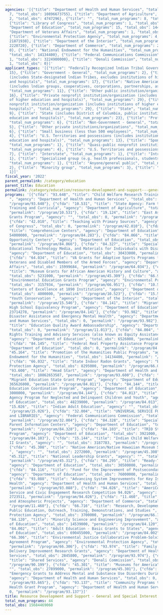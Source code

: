 ```yaml
---
agencies: '[{"title": "Department of Health and Human Services", "total_num_programs":
  7, "total_obs": 10896673755}, {"title": "Department of Agriculture", "total_num_programs":
  2, "total_obs": 4747296}, {"title": "", "total_num_programs": 8, "total_obs": 62928989},
  {"title": "Library of Congress", "total_num_programs": 1, "total_obs": 0}, {"title":
  "Department of Education", "total_num_programs": 15, "total_obs": 1440992278}, {"title":
  "Department of Veterans Affairs", "total_num_programs": 1, "total_obs": 15999684},
  {"title": "Environmental Protection Agency", "total_num_programs": 4, "total_obs":
  21871938}, {"title": "Department of the Interior", "total_num_programs": 1, "total_obs":
  2220720}, {"title": "Department of Commerce", "total_num_programs": 2, "total_obs":
  0}, {"title": "National Endowment for the Humanities", "total_num_programs": 1,
  "total_obs": 14134400}, {"title": "Federal Communications Commission", "total_num_programs":
  1, "total_obs": 3224900000}, {"title": "Denali Commission", "total_num_programs":
  1, "total_obs": 0}]'
applicant_types: '[{"title": "Federally Recognized lndian Tribal Governments", "total_num_programs":
  15}, {"title": "Government - General", "total_num_programs": 2}, {"title": "Local
  (includes State-designated lndian Tribes, excludes institutions of higher education
  and hospitals", "total_num_programs": 17}, {"title": "Native American Organizations
  (includes lndian groups, cooperatives, corporations, partnerships, associations)",
  "total_num_programs": 11}, {"title": "Other public institution/organization", "total_num_programs":
  16}, {"title": "Private nonprofit institution/organization (includes institutions
  of higher education and hospitals)", "total_num_programs": 29}, {"title": "Public
  nonprofit institution/organization (includes institutions of higher education and
  hospitals)", "total_num_programs": 29}, {"title": "State", "total_num_programs":
  9}, {"title": "State (includes District of Columbia, public institutions of higher
  education and hospitals)", "total_num_programs": 23}, {"title": "Profit organization",
  "total_num_programs": 6}, {"title": "Non-Government - General", "total_num_programs":
  5}, {"title": "Other private institutions/organizations", "total_num_programs":
  6}, {"title": "Small business (less than 500 employees)", "total_num_programs":
  4}, {"title": "U.S. Territories and possessions (includes institutions of higher
  education and hospitals)", "total_num_programs": 13}, {"title": "Sponsored organization",
  "total_num_programs": 1}, {"title": "Quasi-public nonprofit institution/organization",
  "total_num_programs": 4}, {"title": "U.S. Territories and possessions", "total_num_programs":
  7}, {"title": "Interstate", "total_num_programs": 1}, {"title": "Intrastate", "total_num_programs":
  1}, {"title": "Specialized group (e.g. health professionals, students, veterans)",
  "total_num_programs": 1}, {"title": "Anyone/general public", "total_num_programs":
  2}, {"title": "Minority group", "total_num_programs": 3}, {"title": "Federal", "total_num_programs":
  1}]'
fiscal_year: '2022'
parent_permalink: /category/education
parent_title: Education
permalink: /category/education/resource-development-and-support---general-and-special-interest-organizations
programs: '[{"cfda": "93.648", "title": "Child Welfare Research Training or Demonstration
  ", "agency": "Department of Health and Human Services", "total_obs": 16763220, "permalink":
  "/program/93.648"}, {"cfda": "10.531", "title": "State Agency: Farm to School Program
  Training and Curricula", "agency": "Department of Agriculture", "total_obs": 747296,
  "permalink": "/program/10.531"}, {"cfda": "19.124", "title": "East Asia and Pacific
  Grants Program", "agency": "", "total_obs": 0, "permalink": "/program/19.124"},
  {"cfda": "42.010", "title": "Teaching with Primary Sources", "agency": "Library
  of Congress", "total_obs": 0, "permalink": "/program/42.010"}, {"cfda": "84.283",
  "title": "Comprehensive Centers", "agency": "Department of Education", "total_obs":
  54000000, "permalink": "/program/84.283"}, {"cfda": "84.066", "title": "TRIO Educational
  Opportunity Centers", "agency": "Department of Education", "total_obs": 63887000,
  "permalink": "/program/84.066"}, {"cfda": "84.327", "title": "Special Education
  Educational Technology Media, and Materials for Individuals with Disabilities",
  "agency": "Department of Education", "total_obs": 30433000, "permalink": "/program/84.327"},
  {"cfda": "64.034", "title": "VA Grants for Adaptive Sports Programs for Disabled
  Veterans and Disabled Members of the Armed Forces", "agency": "Department of Veterans
  Affairs", "total_obs": 15999684, "permalink": "/program/64.034"}, {"cfda": "45.309",
  "title": "Museum Grants for African American History and Culture", "agency": "",
  "total_obs": 5231000, "permalink": "/program/45.309"}, {"cfda": "66.951", "title":
  "Environmental Education Grants Program", "agency": "Environmental Protection Agency",
  "total_obs": 3157934, "permalink": "/program/66.951"}, {"cfda": "10.523", "title":
  "Centers of Excellence at 1890 Institutions", "agency": "Department of Agriculture",
  "total_obs": 4000000, "permalink": "/program/10.523"}, {"cfda": "15.546", "title":
  "Youth Conservation ", "agency": "Department of the Interior", "total_obs": 2220720,
  "permalink": "/program/15.546"}, {"cfda": "84.141", "title": "Migrant Education
  High School Equivalency Program", "agency": "Department of Education", "total_obs":
  23714278, "permalink": "/program/84.141"}, {"cfda": "93.982", "title": "Mental Health
  Disaster Assistance and Emergency Mental Health", "agency": "Department of Health
  and Human Services", "total_obs": 0, "permalink": "/program/93.982"}, {"cfda": "11.013",
  "title": "Education Quality Award Ambassadorship", "agency": "Department of Commerce",
  "total_obs": 0, "permalink": "/program/11.013"}, {"cfda": "84.004", "title": "Civil
  Rights Training and Advisory Services (also known as Equity Assistance Centers)",
  "agency": "Department of Education", "total_obs": 6526000, "permalink": "/program/84.004"},
  {"cfda": "84.145", "title": "Federal Real Property Assistance Program", "agency":
  "Department of Education", "total_obs": 0, "permalink": "/program/84.145"}, {"cfda":
  "45.164", "title": "Promotion of the Humanities Public Programs", "agency": "National
  Endowment for the Humanities", "total_obs": 14134400, "permalink": "/program/45.164"},
  {"cfda": "66.032", "title": "State Indoor Radon Grants", "agency": "Environmental
  Protection Agency", "total_obs": 8295000, "permalink": "/program/66.032"}, {"cfda":
  "93.600", "title": "Head Start", "agency": "Department of Health and Human Services",
  "total_obs": 10862653587, "permalink": "/program/93.600"}, {"cfda": "84.011", "title":
  "Migrant Education State Grant Program", "agency": "Department of Education", "total_obs":
  365626000, "permalink": "/program/84.011"}, {"cfda": "84.144", "title": "Migrant
  Education Coordination Program", "agency": "Department of Education", "total_obs":
  3000000, "permalink": "/program/84.144"}, {"cfda": "84.013", "title": "Title I State
  Agency Program for Neglected and Delinquent Children and Youth", "agency": "Department
  of Education", "total_obs": 48239000, "permalink": "/program/84.013"}, {"cfda":
  "15.026", "title": "Indian Adult Education", "agency": "", "total_obs": 96695, "permalink":
  "/program/15.026"}, {"cfda": "32.004", "title": "UNIVERSAL SERVICE FUND - SCHOOLS
  and LIBRARIES", "agency": "Federal Communications Commission", "total_obs": 3224900000,
  "permalink": "/program/32.004"}, {"cfda": "84.328", "title": "Special Education
  Parent Information Centers", "agency": "Department of Education", "total_obs": 30152000,
  "permalink": "/program/84.328"}, {"cfda": "84.103", "title": "TRIO Staff Training
  Program", "agency": "Department of Education", "total_obs": 3921000, "permalink":
  "/program/84.103"}, {"cfda": "15.144", "title": "Indian Child Welfare Act Title
  II Grants", "agency": "", "total_obs": 3187783, "permalink": "/program/15.144"},
  {"cfda": "45.308", "title": "Native American/Native Hawaiian Museum Services Program
  ", "agency": "", "total_obs": 2272000, "permalink": "/program/45.308"}, {"cfda":
  "45.312", "title": "National Leadership Grants", "agency": "", "total_obs": 21519000,
  "permalink": "/program/45.312"}, {"cfda": "84.295", "title": "Ready-To-Learn Television",
  "agency": "Department of Education", "total_obs": 30500000, "permalink": "/program/84.295"},
  {"cfda": "84.116", "title": "Fund for the Improvement of Postsecondary Education",
  "agency": "Department of Education", "total_obs": 76000000, "permalink": "/program/84.116"},
  {"cfda": "93.088", "title": "Advancing System Improvements for Key Issues in Women''s
  Health", "agency": "Department of Health and Human Services", "total_obs": 14411148,
  "permalink": "/program/93.088"}, {"cfda": "94.026", "title": "AmeriCorps National
  Service and Civic Engagement Research Competition 94.026", "agency": "", "total_obs":
  2723511, "permalink": "/program/94.026"}, {"cfda": "11.460", "title": "Special Oceanic
  and Atmospheric Projects", "agency": "Department of Commerce", "total_obs": 0, "permalink":
  "/program/11.460"}, {"cfda": "66.716", "title": "Research, Development, Monitoring,
  Public Education, Outreach, Training, Demonstrations, and Studies ", "agency": "Environmental
  Protection Agency", "total_obs": 3700000, "permalink": "/program/66.716"}, {"cfda":
  "84.120", "title": "Minority Science and Engineering Improvement", "agency": "Department
  of Education", "total_obs": 14539000, "permalink": "/program/84.120"}, {"cfda":
  "84.002", "title": "Adult Education - Basic Grants to States", "agency": "Department
  of Education", "total_obs": 690455000, "permalink": "/program/84.002"}, {"cfda":
  "66.306", "title": "Environmental Justice Collaborative Problem-Solving Cooperative
  Agreement Program", "agency": "Environmental Protection Agency", "total_obs": 6719004,
  "permalink": "/program/66.306"}, {"cfda": "93.974", "title": "Family Planning Service
  Delivery Improvement Research Grants", "agency": "Department of Health and Human
  Services", "total_obs": 2845800, "permalink": "/program/93.974"}, {"cfda": "90.199",
  "title": "Shared Services", "agency": "Denali Commission", "total_obs": 0, "permalink":
  "/program/90.199"}, {"cfda": "45.301", "title": "Museums for America", "agency":
  "", "total_obs": 27899000, "permalink": "/program/45.301"}, {"cfda": "93.665", "title":
  "Emergency Grants to Address Mental and Substance Use Disorders During COVID-19",
  "agency": "Department of Health and Human Services", "total_obs": 0, "permalink":
  "/program/93.665"}, {"cfda": "93.137", "title": "Community Programs to Improve  Minority
  Health Grant Program", "agency": "Department of Health and Human Services", "total_obs":
  0, "permalink": "/program/93.137"}]'
title: Resource Development and Support - General and Special Interest Organizations
total_num_programs: 44
total_obs: 15684469060
---
```

